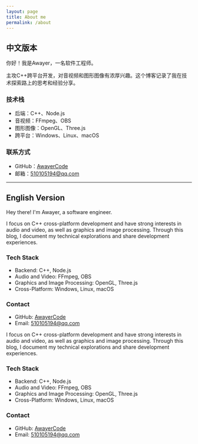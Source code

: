```yaml
---
layout: page
title: About me
permalink: /about
---
```

## 中文版本

你好！我是Awayer，一名软件工程师。

主攻C++跨平台开发，对音视频和图形图像有浓厚兴趣。这个博客记录了我在技术探索路上的思考和经验分享。

### 技术栈
- 后端：C++、Node.js
- 音视频：FFmpeg、OBS
- 图形图像：OpenGL、Three.js
- 跨平台：Windows、Linux、macOS

### 联系方式
- GitHub：[AwayerCode](https://github.com/AwayerCode)
- 邮箱：[510105194@qq.com](510105194@qq.com)

---

## English Version

Hey there! I'm Awayer, a software engineer.

I focus on C++ cross-platform development and have strong interests in audio and video, as well as graphics and image processing. Through this blog, I document my technical explorations and share development experiences.

### Tech Stack
- Backend: C++, Node.js
- Audio and Video: FFmpeg, OBS
- Graphics and Image Processing: OpenGL, Three.js
- Cross-Platform: Windows, Linux, macOS

### Contact
- GitHub: [AwayerCode](https://github.com/AwayerCode)
- Email: [510105194@qq.com](510105194@qq.com)


I focus on C++ cross-platform development and have strong interests in audio and video, as well as graphics and image processing. Through this blog, I document my technical explorations and share development experiences.

### Tech Stack
- Backend: C++, Node.js
- Audio and Video: FFmpeg, OBS
- Graphics and Image Processing: OpenGL, Three.js
- Cross-Platform: Windows, Linux, macOS

### Contact
- GitHub: [AwayerCode](https://github.com/AwayerCode)
- Email: [510105194@qq.com](510105194@qq.com)


